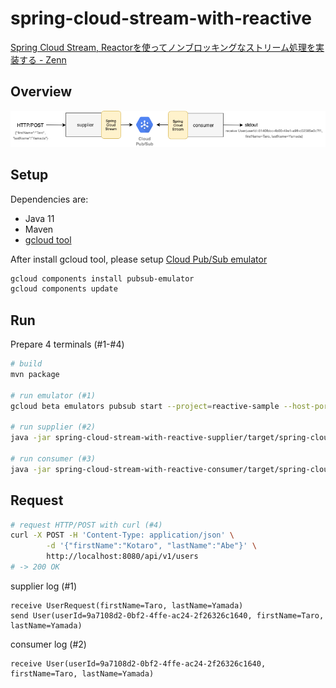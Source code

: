 # spring-cloud-stream-with-reactive

[Spring Cloud Stream, Reactorを使ってノンブロッキングなストリーム処理を実装する - Zenn](https://zenn.dev/abekoh/articles/4b898e6bc744fa)

## Overview

![overview](docs/overview.png)

## Setup

Dependencies are:

- Java 11
- Maven
- [gcloud tool](https://cloud.google.com/sdk/gcloud)

After install gcloud tool, please
setup [Cloud Pub/Sub emulator](https://cloud.google.com/pubsub/docs/emulator)

```bash
gcloud components install pubsub-emulator
gcloud components update
```

## Run

Prepare 4 terminals (#1-#4)

```bash
# build
mvn package

# run emulator (#1)
gcloud beta emulators pubsub start --project=reactive-sample --host-port=localhost:8090

# run supplier (#2)
java -jar spring-cloud-stream-with-reactive-supplier/target/spring-cloud-stream-with-reactive-supplier.jar

# run consumer (#3)
java -jar spring-cloud-stream-with-reactive-consumer/target/spring-cloud-stream-with-reactive-consumer.jar
```

## Request

```bash
# request HTTP/POST with curl (#4)
curl -X POST -H 'Content-Type: application/json' \
        -d '{"firstName":"Kotaro", "lastName":"Abe"}' \
        http://localhost:8080/api/v1/users
# -> 200 OK
```

supplier log (#1)

```
receive UserRequest(firstName=Taro, lastName=Yamada)
send User(userId=9a7108d2-0bf2-4ffe-ac24-2f26326c1640, firstName=Taro, lastName=Yamada)
```

consumer log (#2)

```
receive User(userId=9a7108d2-0bf2-4ffe-ac24-2f26326c1640, firstName=Taro, lastName=Yamada)
```
